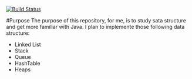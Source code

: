 [![Build Status](https://travis-ci.org/fabientownsend/datastructures-java.svg?branch=master)](https://travis-ci.org/fabientownsend/datastructures-java) 

#Purpose
The purpose of this repository, for me, is to study sata structure and get more familiar with Java.
I plan to implemente those following data structure:

- Linked List
- Stack
- Queue
- HashTable
- Heaps

